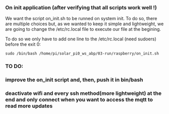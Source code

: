 ### On init application (after verifying that all scripts work well !)
We want the script on_init.sh to be runned on system init. To do so, there are multiple choices but, as we wanted to keep it simple and lightweight, we are going to change the /etc/rc.local file to execute our file at the begining. 

To do so we only have to add one line to the /etc/rc.local (need sudoers) before the exit 0:

```
sudo /bin/bash /home/pi/solar_pi0_ws_abp/03-run/raspberry/on_init.sh
```

### TO DO:
### improve the on_init script and, then, push it in bin/bash
### deactivate wifi and every ssh method(more lightweight) at the end and only connect when you want to access the mqtt to read more updates
